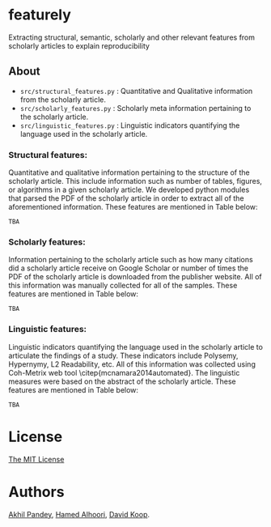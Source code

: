 # featurely
Extracting structural, semantic, scholarly and other relevant features from scholarly articles to explain reproducibility

## About
- `src/structural_features.py` : Quantitative and Qualitative information from the scholarly article.
- `src/scholarly_features.py` : Scholarly meta information pertaining to the scholarly article.
- `src/linguistic_features.py` : Linguistic indicators quantifying the language used in the scholarly article.

### Structural features:
Quantitative and qualitative information pertaining to the structure of the scholarly article. This include information such as number of tables, figures, or algorithms in a given scholarly article. We developed python modules that parsed the PDF of the scholarly article in order to extract all of the aforementioned information. These features are mentioned in Table below:

`TBA`

### Scholarly features:
Information pertaining to the scholarly article such as how many citations did a scholarly article receive on Google Scholar or number of times the PDF of the scholarly article is downloaded from the publisher website. All of this information was manually collected for all of the samples. These features are mentioned in Table below: 

`TBA`

### Linguistic features:
Linguistic indicators quantifying the language used in the scholarly article to articulate the findings of a study. These indicators include Polysemy, Hypernymy, L2 Readability, etc. All of this information was collected using Coh-Metrix web tool \citep{mcnamara2014automated}. The linguistic measures were based on the abstract of the scholarly article. These features are mentioned in Table below:

`TBA`

# License
[The MIT License](https://github.com/reproducibilityproject/datasets/blob/main/LICENSE)

# Authors
[Akhil Pandey](https://github.com/akhilpandey95), [Hamed Alhoori](https://github.com/alhoori), [David Koop](http://www.cis.umassd.edu/~dkoop/).

